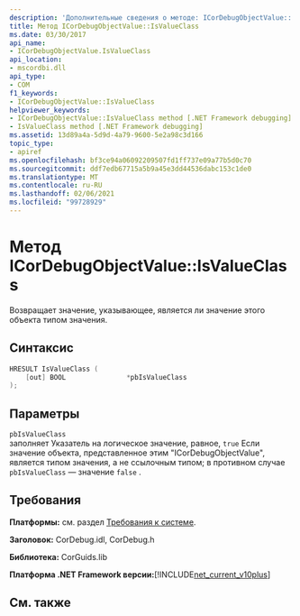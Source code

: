 ```yaml
---
description: 'Дополнительные сведения о методе: ICorDebugObjectValue:: IsValueClass'
title: Метод ICorDebugObjectValue::IsValueClass
ms.date: 03/30/2017
api_name:
- ICorDebugObjectValue.IsValueClass
api_location:
- mscordbi.dll
api_type:
- COM
f1_keywords:
- ICorDebugObjectValue::IsValueClass
helpviewer_keywords:
- ICorDebugObjectValue::IsValueClass method [.NET Framework debugging]
- IsValueClass method [.NET Framework debugging]
ms.assetid: 13d89a4a-5d9d-4a79-9600-5e2a98c3d166
topic_type:
- apiref
ms.openlocfilehash: bf3ce94a06092209507fd1ff737e09a77b5d0c70
ms.sourcegitcommit: ddf7edb67715a5b9a45e3dd44536dabc153c1de0
ms.translationtype: MT
ms.contentlocale: ru-RU
ms.lasthandoff: 02/06/2021
ms.locfileid: "99728929"
---
```

# <a name="icordebugobjectvalueisvalueclass-method"></a>Метод ICorDebugObjectValue::IsValueClass

Возвращает значение, указывающее, является ли значение этого объекта типом значения.  
  
## <a name="syntax"></a>Синтаксис  
  
```cpp  
HRESULT IsValueClass (  
    [out] BOOL               *pbIsValueClass  
);  
```  
  
## <a name="parameters"></a>Параметры  

 `pbIsValueClass`  
 заполняет Указатель на логическое значение, равное, `true` Если значение объекта, представленное этим "ICorDebugObjectValue", является типом значения, а не ссылочным типом; в противном случае `pbIsValueClass` — значение `false` .  
  
## <a name="requirements"></a>Требования  

 **Платформы:** см. раздел [Требования к системе](../../get-started/system-requirements.md).  
  
 **Заголовок:** CorDebug.idl, CorDebug.h  
  
 **Библиотека:** CorGuids.lib  
  
 **Платформа .NET Framework версии:**[!INCLUDE[net_current_v10plus](../../../../includes/net-current-v10plus-md.md)]  
  
## <a name="see-also"></a>См. также
